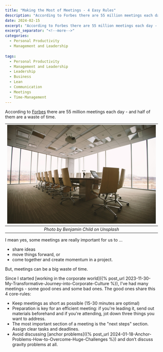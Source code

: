 ```yaml
---
title: "Making the Most of Meetings - 4 Easy Rules"
description: "According to Forbes there are 55 million meetings each day - and half of them are a waste of time. I mean yes, some meetings are really important for us to share ideas, move things forward, or come together and create momentum in a project. But, meetings can be a big waste of time."
date: 2024-02-15
excerpt: "According to Forbes there are 55 million meetings each day - and half of them are a waste of time."
excerpt_separator: "<!--more-->"
categories:
  - Personal Productivity
  - Management and Leadership

tags:
  - Personal Productivity
  - Management and Leadership
  - Leadership
  - Business
  - Lean
  - Communication
  - Meetings
  - Time-Management
---
```


According to [Forbes](https://www.forbes.com/sites/peterhigh/2019/11/25/half-of-all-meetings-are-a-waste-of-timeheres-how-to-improve-them/) there are 55 million meetings each day - and half of them are a waste of time.

| ![image](/assets/images/benjamin-child-meetingroom-unsplash.jpg) |
|:--:|
| *Photo by Benjamin Child on Unsplash* |

I mean yes, some meetings are really important for us to …

- share ideas
- move things forward, or
- come together and create momentum in a project.

But, meetings can be a big waste of time.

Since I started [working in the corporate world]({% post_url 2023-11-30-My-Transformative-Journey-into-Corporate-Culture %}), I've had many meetings - some good ones and some bad ones. The good ones share this 4 core-rules:

- Keep meetings as short as possible (15-30 minutes are optimal)
- Preparation is key for an efficient meeting: if you're leading it, send out materials beforehand and if you're attending, jot down three things you want to address.
- The most important section of a meeting is the "next steps" section. Assign clear tasks and deadlines.
- Avoid discussing [anchor problems]({% post_url 2024-01-18-Anchor-Problems-How-to-Overcome-Huge-Challenges %}) and don’t discuss gravity problems at all.